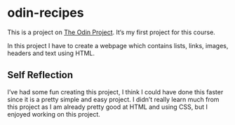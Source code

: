 # odin-recipes

This is a project on [The Odin Project](https://theodinproject.com). It‘s my first project for this course.

In this project I have to create a webpage which contains lists, links, images, headers and text using HTML.

## Self Reflection

I’ve had some fun creating this project, I think I could have done this faster since it is a pretty simple and easy project. I didn’t really learn much from this project as I am already pretty good at HTML and using CSS, but I enjoyed working on this project.